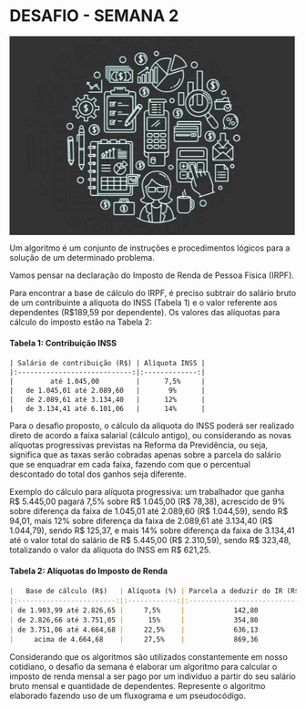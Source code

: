 # DESAFIO - SEMANA 2 

<img src = ".github/img.png" align = "center">

Um algoritmo é um conjunto de instruções e procedimentos lógicos para a solução de um determinado problema.

Vamos pensar na declaração do Imposto de Renda de Pessoa Física (IRPF).

Para encontrar a base de cálculo do IRPF, é preciso subtrair do salário bruto de um contribuinte a alíquota do INSS (Tabela 1) e o valor referente aos dependentes (R$189,59 por dependente). Os valores das alíquotas para cálculo do imposto estão na Tabela 2:
#### **Tabela 1: Contribuição INSS**
```
| Salário de contribuição (R$) | Alíquota INSS |
|:----------------------------:|:-------------:|
|         até 1.045,00         |      7,5%     |
|   de 1.045,01 até 2.089,60   |       9%      |
|   de 2.089,61 até 3.134,40   |      12%      |
|   de 3.134,41 até 6.101,06   |      14%      |
```
Para o desafio proposto, o cálculo da alíquota do INSS poderá ser realizado direto de acordo a faixa salarial (cálculo antigo), ou considerando as novas alíquotas progressivas previstas na Reforma da Previdência, ou seja, significa que as taxas serão cobradas apenas sobre a parcela do salário que se enquadrar em cada faixa, fazendo com que o percentual descontado do total dos ganhos seja diferente.

Exemplo do cálculo para alíquota progressiva: um trabalhador que ganha R$ 5.445,00 pagará 7,5% sobre R$ 1.045,00 (R$ 78,38), acrescido de 9% sobre diferença da faixa de 1.045,01 até 2.089,60 (R$ 1.044,59), sendo R$ 94,01, mais 12% sobre diferença da faixa de 2.089,61 até 3.134,40 (R$ 1.044,79), sendo R$ 125,37, e mais 14% sobre diferença da faixa de 3.134,41 até o valor total do salário de R$ 5.445,00 (R$ 2.310,59), sendo R$ 323,48, totalizando o valor da alíquota do INSS em R$ 621,25.
#### **Tabela 2: Alíquotas do Imposto de Renda**
```markdown
|   Base de cálculo (R$)   | Alíquota (%) | Parcela a deduzir do IR (R$) |
|:------------------------:|:------------:|:----------------------------:|
| de 1.903,99 até 2.826,65 |     7,5%     |            142,80            |
| de 2.826,66 até 3.751,05 |      15%     |            354,80            |
| de 3.751,06 até 4.664,68 |     22,5%    |            636,13            |
|     acima de 4.664,68    |     27,5%    |            869,36            |
```
Considerando que os algoritmos são utilizados constantemente em nosso cotidiano, o desafio da semana é elaborar um algoritmo para calcular o imposto de renda mensal a ser pago por um indivíduo a partir do seu salário bruto mensal e quantidade de dependentes. Represente o algoritmo elaborado fazendo uso de um fluxograma e um pseudocódigo.
